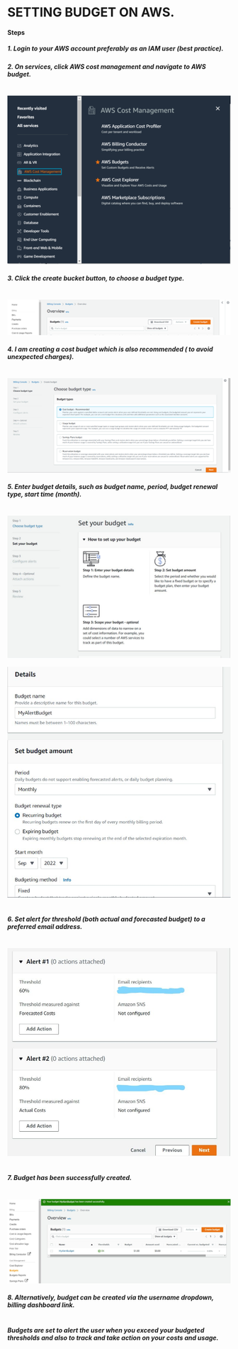 # SETTING BUDGET ON AWS.

#### Steps
##### 1. Login to your AWS account preferably as an __IAM user__ (best practice).
##### 2. On services, click __AWS cost management__ and navigate to __AWS budget__.<br/><br/>
![](awsbud.png)
##### 3. Click the create bucket button, to choose a budget type. <br/><br/>
![](awsbud2.png)
##### 4. I am creating a cost budget which is also recommended ( to avoid unexpected charges). <br/><br/>
![](awsbud1.png)
##### 5. Enter budget details, such as budget name, period, budget renewal type, start time (month).<br/><br/>
![](awsbudget.jpg)<br/><br/>
![](awsbudget2.jpg)<br/><br/>
##### 6. Set alert for threshold (both actual and forecasted budget) to a preferred email address.<br/><br/>
![](awsbudget3.jpg)<br/><br/>
##### 7. Budget has been successfully created.<br/><br/>
![](awsbudget4.jpg)

##### 8. Alternatively, budget can be created  via the username dropdown, billing dashboard link.<br/><br/>

#####  Budgets are set to alert the user when you exceed your budgeted thresholds and also to track and take action on your costs and usage.